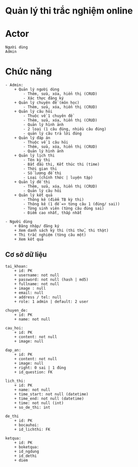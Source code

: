 # Quản lý thi trắc nghiệm online
# Actor
    Người dùng
    Admin
# Chức năng
    - Admin:
        + Quản lý người dùng
            - Thêm, sửa, xóa, hiển thị (CRUD)
            - Xác thực đăng ký
        + Quản lý chuyên đề (môn học)
            - Thêm, sửa, xóa, hiển thị (CRUD)
        + Quản lý câu hỏi
            - Thuộc về 1 chuyên đề
            - Thêm, sửa, xóa, hiển thị (CRUD)
            - Quản lý hình ảnh
            - 2 loại (1 câu đúng, nhiều câu đúng)
            - quản lý câu trả lời đúng
        + Quản lý đáp án
            - Thuộc về 1 câu hỏi
            - Thêm, sửa, xóa, hiển thị (CRUD)
            - Quản lý hình ảnh
        + Quản lý lịch thi
            - Tên kỳ thi
            - Bắt đầu thi, Kết thúc thi (time)
            - Thời gian thi
            - Số lượng đề thi
            - Loại (chính thức | luyện tập)
        + Quản lý đề thi
            - Thêm, sửa, xóa, hiển thị (CRUD)
            - Quản lý câu hỏi
        + Quản lý kết quả
            - Thông kê (điểm TB kỳ thi)
            - Thông kê (1 đề => từng câu 1 (đúng/ sai))
            - Từng sinh viên (từng câu đúng sai)
            - Điểm cao nhất, thấp nhất

    - Người dùng
        + Đăng nhập/ đăng ký
        + Xem danh sách kỳ thi (thi thử, thi thật)
        + Thi trắc nghiệm (từng câu một)
        + Xem kết quả


## Cơ sở dữ liệu
    tai_khoan:
        + id: PK
        + username: not null
        + password: not null (hash | md5)
        + fullname: not null
        + image : null
        + email: null
        + address / tel: null
        + role: 1 admin | default: 2 user
    
    chuyen_de:
        + id: PK
        + name: not null
    
    cau_hoi:
        + id: PK
        + content: not null
        + image: null

    dap_an:
        + id: PK
        + content: not null
        + image: null
        + right: 0 sai | 1 đúng
        + id_question: FK

    lich_thi:
        + id: PK
        + name: not null
        + time_start: not null (datetime)
        + time_end: not null (datetime)
        + time: not null (int)
        + so_de_thi: int
    
    de_thi
        + id: PK
        + bocauhoi:
        + id_lichthi: FK
    
    ketqua:
        + id: PK
        + boketqua:
        + id_ngdung
        + id_dethi
        + diem